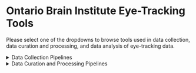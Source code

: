 # Ontario Brain Institute Eye-Tracking Tools

Please select one of the dropdowns to browse tools used in data collection, data curation and processing, and data analysis of eye-tracking data.

<details><summary>Data Collection Pipelines</summary>
 &nbsp
  
| Tool/Pipeline | Description | Requirements | Compute Location | Research Program(s) |
| ---------------- | ----------- | --------------------------- | ----------- | ---------|
| EyeLink | Collects eye-tracking data and stores data in proprietary binary files (EyeLink specific format) | N/A | At the lab | ONDRI |
| Lab made Java Code | Converts EyeLink data into MATLAB fIles | N/A | At the lab | ONDRI |
| MATLAB | MATLAB eye-tracking files were combined with their paired metadata text file. | N/A | At the lab | ONDRI |
| MATLAB filtfilt function| MATLAB function that conducts zero-phase digital filtering of eye-tracking data by processing the MATLAB data in both forward and reverse directions. | MATLAB | At the lab | ONDRI |

</details>

<details><summary>Data Curation and Processing Pipelines</summary>
 &nbsp
  
| Tool/Pipeline | Description | Requirements | Compute Location | Research Program(s) |
| ---------------- | ----------- | --------------------------- | ----------- | ---------|
| MATLAB | MATLAB was used for all processing of eye-tracking data described in the steps below: <br> <blockquote><details><summary>Blink detection and definition</summary>Processing done to detect whether blinks were true blinks or another form of loss. Blink data was curated into a chart in which the data could be classified by the experimentor. </details></blockquote>  <blockquote><details><summary>Saccade detection and definition</summary>Processing that takes into account the fluid dynamics, rotational acceleration, and slosh of the eye to track the path of the saccade. </details></blockquote> <blockquote><details><summary>Saccade Table</summary> Creation of a table summarizing the information in each saccade, outlining information such as trial, start and end point, peak velocity, acceleration, amplitude, angle, and duration. </details></blockquote> The following processes are done specifically for eye-tracking data obtained during the Interleaved Pro- and Anti-Saccade Task (IPAST). <blockquote><details><summary>Pupillometry</summary>Analysis of pupil size done during FIX and GAP periods and only when the pupil was stationary. Measurements of pupil constriction and dilation at baseline were also calculated. </details></blockquote> <blockquote><details><summary>IPAST Saccade Classification</summary>Saccades were classsified based on when they occured and their start and end positions.</details></blockquote> <blockquote><details><summary>IPAST Trial Classification</summary>Trials in the IPAST were classified into one of the many trials displayed [here](https://www.biorxiv.org/content/biorxiv/early/2022/02/25/2022.02.22.481518/T1.medium.gif).</details></blockquote>| N/A | At the lab | ONDRI |

</details>


